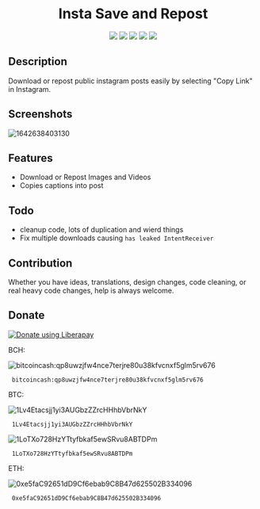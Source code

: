 <h1 align="center">
  Insta Save and Repost
</h1>

<p align="center">
<a href="https://github.com/sschueller/easyrepost/releases/latest" alt="GitHub release"><img src="https://img.shields.io/github/release/sschueller/easyrepost.svg" ></a>
<a href="https://www.gnu.org/licenses/gpl-3.0" alt="License: GPLv3"><img src="https://img.shields.io/badge/License-GPL%20v3-blue.svg"></a>
<a href="https://f-droid.org/de/packages/net.schueller.instarepost/" alt="F-Droid release"><img src="https://img.shields.io/f-droid/v/net.schueller.instarepost.svg"></a>
<a href="https://hosted.weblate.org/projects/easyrepost/" alt="Translation Status"><img src="https://hosted.weblate.org/widgets/easyrepost/-/svg-badge.svg"></a>
<a href="https://liberapay.com/sschueller/donate" alt="Donate Link"><img src="http://img.shields.io/liberapay/patrons/sschueller.svg?logo=liberapay"></a>
</p>



## Description
Download or repost public instagram posts easily by selecting "Copy Link" in Instagram.


## Screenshots
![1642638403130](https://user-images.githubusercontent.com/96938939/150536591-0ee44fc1-cbc0-421d-8d4e-22e1a24caa11.jpg)


## Features
* Download or Repost Images and Videos
* Copies captions into post

## Todo
* cleanup code, lots of duplication and wierd things
* Fix multiple downloads causing `has leaked IntentReceiver`

## Contribution
Whether you have ideas, translations, design changes, code cleaning, or real heavy code changes, help is always welcome.

## Donate

<noscript><a href="https://liberapay.com/sschueller/donate"><img alt="Donate using Liberapay" src="https://liberapay.com/assets/widgets/donate.svg"></a></noscript>


BCH:

<img alt="bitcoincash:qp8uwzjfw4nce7terjre80u38kfvcnxf5glm5rv676"
     src="https://bwipjs-api.metafloor.com/?bcid=qrcode&text=bitcoincash:qp8uwzjfw4nce7terjre80u38kfvcnxf5glm5rv676">

     bitcoincash:qp8uwzjfw4nce7terjre80u38kfvcnxf5glm5rv676

BTC:

<img alt="1Lv4Etacsjj1yi3AUGbzZZrcHHhbVbrNkY"
     src="https://bwipjs-api.metafloor.com/?bcid=qrcode&text=1Lv4Etacsjj1yi3AUGbzZZrcHHhbVbrNkY">

     1Lv4Etacsjj1yi3AUGbzZZrcHHhbVbrNkY

<img alt="1LoTXo728HzYTtyfbkaf5ewSRvu8ABTDPm"
     src="https://bwipjs-api.metafloor.com/?bcid=qrcode&text=1LoTXo728HzYTtyfbkaf5ewSRvu8ABTDPm">
     
     1LoTXo728HzYTtyfbkaf5ewSRvu8ABTDPm

ETH:

<img alt="0xe5faC92651dD9Cf6ebab9C8B47d625502B334096"
     src="https://bwipjs-api.metafloor.com/?bcid=qrcode&text=0xe5faC92651dD9Cf6ebab9C8B47d625502B334096">

     0xe5faC92651dD9Cf6ebab9C8B47d625502B334096

